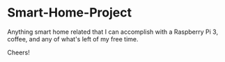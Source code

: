 # Smart-Home-Project

Anything smart home related that I can accomplish with a Raspberry Pi 3, coffee, and any of what's left of my free time.

Cheers!

